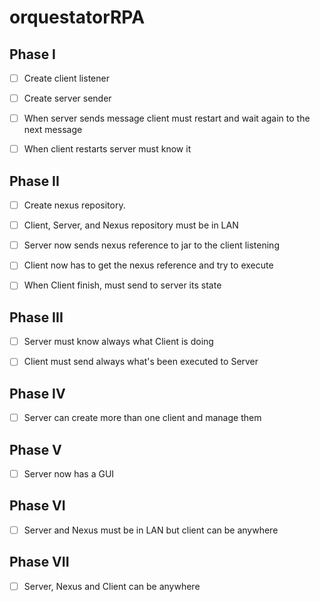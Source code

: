 # orquestatorRPA

## Phase I

* [ ] Create client listener

* [ ] Create server sender

* [ ] When server sends message client must restart and wait again to the next message

* [ ] When client restarts server must know it

## Phase II

* [ ] Create nexus repository. 

* [ ] Client, Server, and Nexus repository must be in LAN

* [ ] Server now sends nexus reference to jar to the client listening

* [ ] Client now has to get the nexus reference and try to execute

* [ ] When Client finish, must send to server its state

## Phase III 

* [ ] Server must know always what Client is doing

* [ ] Client must send always what's been executed to Server

## Phase IV 

* [ ] Server can create more than one client and manage them

## Phase V

* [ ] Server now has a GUI

## Phase VI

* [ ] Server and Nexus must be in LAN but client can be anywhere

## Phase VII 

* [ ] Server, Nexus and Client can be anywhere
